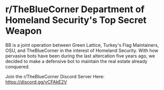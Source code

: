 # r/TheBlueCorner Department of Homeland Security's Top Secret Weapon
BB is a joint operation between Green Lattice, Turkey's Flag Maintainers, OSU, and TheBlueCorner in the interest of Homeland Security. With how pervasive bots have been during the last altercation five years ago, we decided to make a defensive bot to maintain the real estate already conquered. 

Join the r/TheBlueCorner Discord Server Here: https://discord.gg/vCFAkE2V
